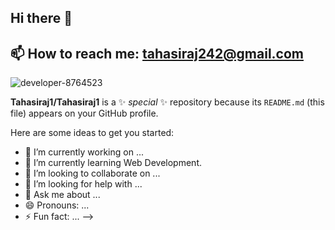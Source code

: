 ## Hi there 👋
## 📫 How to reach me: tahasiraj242@gmail.com
![developer-8764523](https://github.com/user-attachments/assets/8e1f118f-30c7-4ead-9ce0-4a537a1bfde4)

**Tahasiraj1/Tahasiraj1** is a ✨ _special_ ✨ repository because its `README.md` (this file) appears on your GitHub profile.

Here are some ideas to get you started:

- 🔭 I’m currently working on ...
- 🌱 I’m currently learning Web Development.
- 👯 I’m looking to collaborate on ...
- 🤔 I’m looking for help with ...
- 💬 Ask me about ...
- 😄 Pronouns: ...
- ⚡ Fun fact: ...
-->

